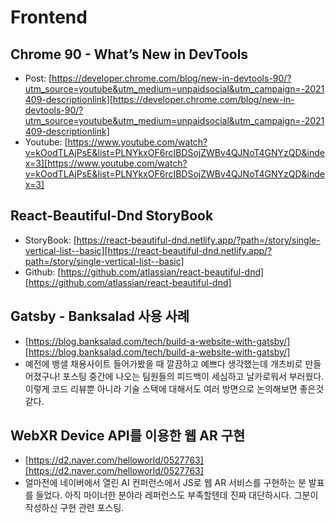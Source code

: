 # Frontend

## Chrome 90 - What’s New in DevTools
- Post: [https://developer.chrome.com/blog/new-in-devtools-90/?utm_source=youtube&utm_medium=unpaidsocial&utm_campaign=-2021409-descriptionlink][https://developer.chrome.com/blog/new-in-devtools-90/?utm_source=youtube&utm_medium=unpaidsocial&utm_campaign=-2021409-descriptionlink]
- Youtube: [https://www.youtube.com/watch?v=kOodTLAjPsE&list=PLNYkxOF6rcIBDSojZWBv4QJNoT4GNYzQD&index=3][https://www.youtube.com/watch?v=kOodTLAjPsE&list=PLNYkxOF6rcIBDSojZWBv4QJNoT4GNYzQD&index=3]

## React-Beautiful-Dnd StoryBook
- StoryBook: [https://react-beautiful-dnd.netlify.app/?path=/story/single-vertical-list--basic][https://react-beautiful-dnd.netlify.app/?path=/story/single-vertical-list--basic]
- Github: [https://github.com/atlassian/react-beautiful-dnd][https://github.com/atlassian/react-beautiful-dnd]

## Gatsby - Banksalad 사용 사례 
- [https://blog.banksalad.com/tech/build-a-website-with-gatsby/][https://blog.banksalad.com/tech/build-a-website-with-gatsby/]
- 예전에 뱅샐 채용사이트 들어가봤을 때 깔끔하고 예쁘다 생각했는데 개츠비로 만들어졌구나! 포스팅 중간에 나오는 팀원들의 피드백이 세심하고 날카로워서 부러웠다. 이렇게 코드 리뷰뿐 아니라 기술 스택에 대해서도 여러 방면으로 논의해보면 좋은것 같다.

## WebXR Device API를 이용한 웹 AR 구현
- [https://d2.naver.com/helloworld/0527763][https://d2.naver.com/helloworld/0527763]
- 얼마전에 네이버에서 열린 AI 컨퍼런스에서 JS로 웹 AR 서비스를 구현하는 분 발표를 들었다. 아직 마이너한 분야라 레퍼런스도 부족할텐데 진짜 대단하시다. 그분이 작성하신 구현 관련 포스팅.


[https://developer.chrome.com/blog/new-in-devtools-90/?utm_source=youtube&utm_medium=unpaidsocial&utm_campaign=-2021409-descriptionlink]: https://developer.chrome.com/blog/new-in-devtools-90/?utm_source=youtube&utm_medium=unpaidsocial&utm_campaign=-2021409-descriptionlink

[https://www.youtube.com/watch?v=kOodTLAjPsE&list=PLNYkxOF6rcIBDSojZWBv4QJNoT4GNYzQD&index=3]: https://www.youtube.com/watch?v=kOodTLAjPsE&list=PLNYkxOF6rcIBDSojZWBv4QJNoT4GNYzQD&index=3

[https://react-beautiful-dnd.netlify.app/?path=/story/single-vertical-list--basic]: https://react-beautiful-dnd.netlify.app/?path=/story/single-vertical-list--basic

[https://github.com/atlassian/react-beautiful-dnd]: https://github.com/atlassian/react-beautiful-dnd

[https://blog.banksalad.com/tech/build-a-website-with-gatsby/]: https://blog.banksalad.com/tech/build-a-website-with-gatsby/

[https://d2.naver.com/helloworld/0527763]: https://d2.naver.com/helloworld/0527763